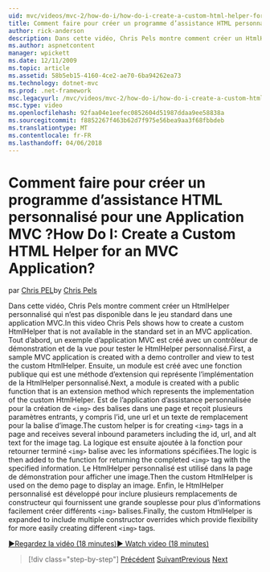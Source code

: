 ```yaml
---
uid: mvc/videos/mvc-2/how-do-i/how-do-i-create-a-custom-html-helper-for-an-mvc-application
title: Comment faire pour créer un programme d’assistance HTML personnalisé pour une Application MVC ? | Microsoft Docs
author: rick-anderson
description: Dans cette vidéo, Chris Pels montre comment créer un HtmlHelper personnalisé qui n’est pas disponible dans le jeu standard dans une application MVC. Premier, il s’agit d’une application MVC d’exemple...
ms.author: aspnetcontent
manager: wpickett
ms.date: 12/11/2009
ms.topic: article
ms.assetid: 58b5eb15-4160-4ce2-ae70-6ba94262ea73
ms.technology: dotnet-mvc
ms.prod: .net-framework
msc.legacyurl: /mvc/videos/mvc-2/how-do-i/how-do-i-create-a-custom-html-helper-for-an-mvc-application
msc.type: video
ms.openlocfilehash: 92faa04e1eefec0852604d51987ddaa9ee58838a
ms.sourcegitcommit: f8852267f463b62d7f975e56bea9aa3f68fbbdeb
ms.translationtype: MT
ms.contentlocale: fr-FR
ms.lasthandoff: 04/06/2018
---
```

<a name="how-do-i-create-a-custom-html-helper-for-an-mvc-application"></a><span data-ttu-id="de4a4-105">Comment faire pour créer un programme d’assistance HTML personnalisé pour une Application MVC ?</span><span class="sxs-lookup"><span data-stu-id="de4a4-105">How Do I: Create a Custom HTML Helper for an MVC Application?</span></span>
====================
<span data-ttu-id="de4a4-106">par [Chris PEL](https://twitter.com/chrispels)</span><span class="sxs-lookup"><span data-stu-id="de4a4-106">by [Chris Pels](https://twitter.com/chrispels)</span></span>

<span data-ttu-id="de4a4-107">Dans cette vidéo, Chris Pels montre comment créer un HtmlHelper personnalisé qui n’est pas disponible dans le jeu standard dans une application MVC.</span><span class="sxs-lookup"><span data-stu-id="de4a4-107">In this video Chris Pels shows how to create a custom HtmlHelper that is not available in the standard set in an MVC application.</span></span> <span data-ttu-id="de4a4-108">Tout d’abord, un exemple d’application MVC est créé avec un contrôleur de démonstration et de la vue pour tester le HtmlHelper personnalisé.</span><span class="sxs-lookup"><span data-stu-id="de4a4-108">First, a sample MVC application is created with a demo controller and view to test the custom HtmlHelper.</span></span> <span data-ttu-id="de4a4-109">Ensuite, un module est créé avec une fonction publique qui est une méthode d’extension qui représente l’implémentation de la HtmlHelper personnalisé.</span><span class="sxs-lookup"><span data-stu-id="de4a4-109">Next, a module is created with a public function that is an extension method which represents the implementation of the custom HtmlHelper.</span></span> <span data-ttu-id="de4a4-110">Est de l’application d’assistance personnalisée pour la création de `<img>` des balises dans une page et reçoit plusieurs paramètres entrants, y compris l’id, une url et un texte de remplacement pour la balise d’image.</span><span class="sxs-lookup"><span data-stu-id="de4a4-110">The custom helper is for creating `<img>` tags in a page and receives several inbound parameters including the id, url, and alt text for the image tag.</span></span> <span data-ttu-id="de4a4-111">La logique est ensuite ajoutée à la fonction pour retourner terminé `<img>` balise avec les informations spécifiées.</span><span class="sxs-lookup"><span data-stu-id="de4a4-111">The logic is then added to the function for returning the completed `<img>` tag with the specified information.</span></span> <span data-ttu-id="de4a4-112">Le HtmlHelper personnalisé est utilisé dans la page de démonstration pour afficher une image.</span><span class="sxs-lookup"><span data-stu-id="de4a4-112">Then the custom HtmlHelper is used on the demo page to display an image.</span></span> <span data-ttu-id="de4a4-113">Enfin, le HtmlHelper personnalisé est développé pour inclure plusieurs remplacements de constructeur qui fournissent une grande souplesse pour plus d’informations facilement créer différents `<img>` balises.</span><span class="sxs-lookup"><span data-stu-id="de4a4-113">Finally, the custom HtmlHelper is expanded to include multiple constructor overrides which provide flexibility for more easily creating different `<img>` tags.</span></span>

[<span data-ttu-id="de4a4-114">&#9654;Regardez la vidéo (18 minutes)</span><span class="sxs-lookup"><span data-stu-id="de4a4-114">&#9654; Watch video (18 minutes)</span></span>](https://channel9.msdn.com/Blogs/ASP-NET-Site-Videos/how-do-i-create-a-custom-html-helper-for-an-mvc-application)

> [!div class="step-by-step"]
> <span data-ttu-id="de4a4-115">[Précédent](how-do-i-implement-view-models-to-manage-data-for-aspnet-mvc-views.md)
> [Suivant](how-do-i-work-with-model-binders-in-an-mvc-application.md)</span><span class="sxs-lookup"><span data-stu-id="de4a4-115">[Previous](how-do-i-implement-view-models-to-manage-data-for-aspnet-mvc-views.md)
[Next](how-do-i-work-with-model-binders-in-an-mvc-application.md)</span></span>
